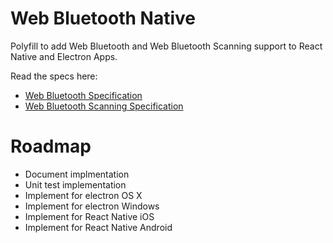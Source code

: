 # Web Bluetooth Native

Polyfill to add Web Bluetooth and Web Bluetooth Scanning support to React Native and Electron Apps.

Read the specs here:

- [Web Bluetooth Specification](https://webbluetoothcg.github.io/web-bluetooth/)
- [Web Bluetooth Scanning Specification](https://webbluetoothcg.github.io/web-bluetooth/scanning.html)

# Roadmap

- Document implmentation
- Unit test implementation
- Implement for electron OS X
- Implement for electron Windows
- Implement for React Native iOS
- Implement for React Native Android